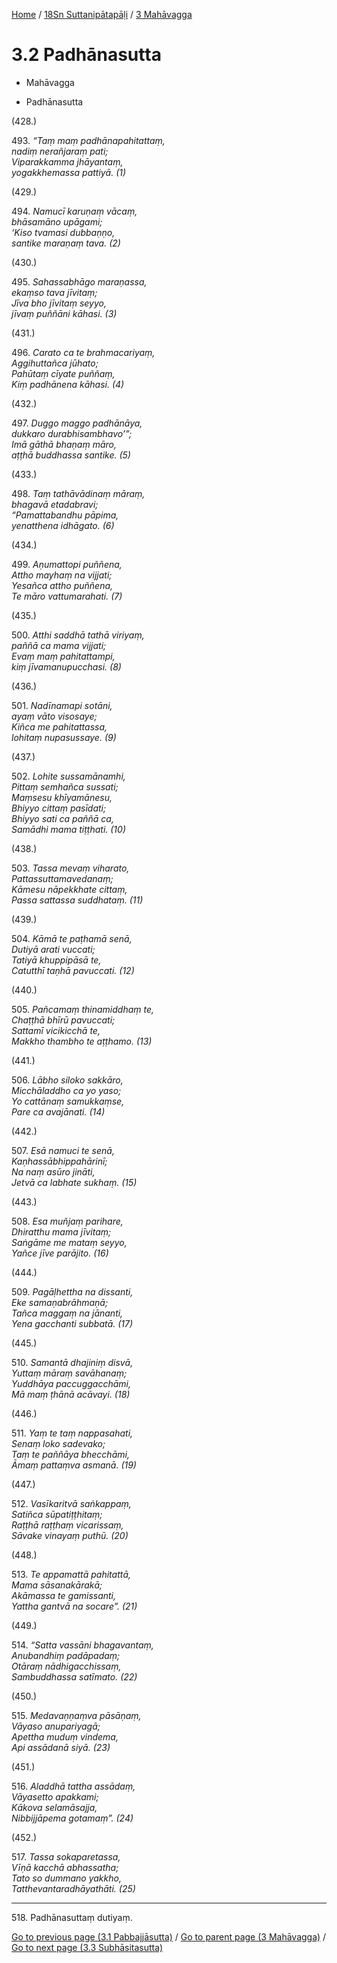 
[Home](/) / [18Sn Suttanipātapāḷi](...md) / [3 Mahāvagga](../18Sn/3.md)

# 3.2 Padhānasutta

* Mahāvagga

* Padhānasutta

(428.)

493\. _“Taṃ maṃ padhānapahitattaṃ,_  
_nadiṃ nerañjaraṃ pati;_  
_Viparakkamma jhāyantaṃ,_  
_yogakkhemassa pattiyā. (1)_  


(429.)

494\. _Namucī karuṇaṃ vācaṃ,_  
_bhāsamāno upāgami;_  
_‘Kiso tvamasi dubbaṇṇo,_  
_santike maraṇaṃ tava. (2)_  


(430.)

495\. _Sahassabhāgo maraṇassa,_  
_ekaṃso tava jīvitaṃ;_  
_Jīva bho jīvitaṃ seyyo,_  
_jīvaṃ puññāni kāhasi. (3)_  


(431.)

496\. _Carato ca te brahmacariyaṃ,_  
_Aggihuttañca jūhato;_  
_Pahūtaṃ cīyate puññaṃ,_  
_Kiṃ padhānena kāhasi. (4)_  


(432.)

497\. _Duggo maggo padhānāya,_  
_dukkaro durabhisambhavo’”;_  
_Imā gāthā bhaṇaṃ māro,_  
_aṭṭhā buddhassa santike. (5)_  


(433.)

498\. _Taṃ tathāvādinaṃ māraṃ,_  
_bhagavā etadabravi;_  
_“Pamattabandhu pāpima,_  
_yenatthena idhāgato. (6)_  


(434.)

499\. _Aṇumattopi puññena,_  
_Attho mayhaṃ na vijjati;_  
_Yesañca attho puññena,_  
_Te māro vattumarahati. (7)_  


(435.)

500\. _Atthi saddhā tathā viriyaṃ,_  
_paññā ca mama vijjati;_  
_Evaṃ maṃ pahitattampi,_  
_kiṃ jīvamanupucchasi. (8)_  


(436.)

501\. _Nadīnamapi sotāni,_  
_ayaṃ vāto visosaye;_  
_Kiñca me pahitattassa,_  
_lohitaṃ nupasussaye. (9)_  


(437.)

502\. _Lohite sussamānamhi,_  
_Pittaṃ semhañca sussati;_  
_Maṃsesu khīyamānesu,_  
_Bhiyyo cittaṃ pasīdati;_  
_Bhiyyo sati ca paññā ca,_  
_Samādhi mama tiṭṭhati. (10)_  


(438.)

503\. _Tassa mevaṃ viharato,_  
_Pattassuttamavedanaṃ;_  
_Kāmesu nāpekkhate cittaṃ,_  
_Passa sattassa suddhataṃ. (11)_  


(439.)

504\. _Kāmā te paṭhamā senā,_  
_Dutiyā arati vuccati;_  
_Tatiyā khuppipāsā te,_  
_Catutthī taṇhā pavuccati. (12)_  


(440.)

505\. _Pañcamaṃ thinamiddhaṃ te,_  
_Chaṭṭhā bhīrū pavuccati;_  
_Sattamī vicikicchā te,_  
_Makkho thambho te aṭṭhamo. (13)_  


(441.)

506\. _Lābho siloko sakkāro,_  
_Micchāladdho ca yo yaso;_  
_Yo cattānaṃ samukkaṃse,_  
_Pare ca avajānati. (14)_  


(442.)

507\. _Esā namuci te senā,_  
_Kaṇhassābhippahārinī;_  
_Na naṃ asūro jināti,_  
_Jetvā ca labhate sukhaṃ. (15)_  


(443.)

508\. _Esa muñjaṃ parihare,_  
_Dhiratthu mama jīvitaṃ;_  
_Saṅgāme me mataṃ seyyo,_  
_Yañce jīve parājito. (16)_  


(444.)

509\. _Pagāḷhettha na dissanti,_  
_Eke samaṇabrāhmaṇā;_  
_Tañca maggaṃ na jānanti,_  
_Yena gacchanti subbatā. (17)_  


(445.)

510\. _Samantā dhajiniṃ disvā,_  
_Yuttaṃ māraṃ savāhanaṃ;_  
_Yuddhāya paccuggacchāmi,_  
_Mā maṃ ṭhānā acāvayi. (18)_  


(446.)

511\. _Yaṃ te taṃ nappasahati,_  
_Senaṃ loko sadevako;_  
_Taṃ te paññāya bhecchāmi,_  
_Āmaṃ pattaṃva asmanā. (19)_  


(447.)

512\. _Vasīkaritvā saṅkappaṃ,_  
_Satiñca sūpatiṭṭhitaṃ;_  
_Raṭṭhā raṭṭhaṃ vicarissaṃ,_  
_Sāvake vinayaṃ puthū. (20)_  


(448.)

513\. _Te appamattā pahitattā,_  
_Mama sāsanakārakā;_  
_Akāmassa te gamissanti,_  
_Yattha gantvā na socare”. (21)_  


(449.)

514\. _“Satta vassāni bhagavantaṃ,_  
_Anubandhiṃ padāpadaṃ;_  
_Otāraṃ nādhigacchissaṃ,_  
_Sambuddhassa satīmato. (22)_  


(450.)

515\. _Medavaṇṇaṃva pāsāṇaṃ,_  
_Vāyaso anupariyagā;_  
_Apettha muduṃ vindema,_  
_Api assādanā siyā. (23)_  


(451.)

516\. _Aladdhā tattha assādaṃ,_  
_Vāyasetto apakkami;_  
_Kākova selamāsajja,_  
_Nibbijjāpema gotamaṃ”. (24)_  


(452.)

517\. _Tassa sokaparetassa,_  
_Vīṇā kacchā abhassatha;_  
_Tato so dummano yakkho,_  
_Tatthevantaradhāyathāti. (25)_  


---

518\. Padhānasuttaṃ dutiyaṃ.



[Go to previous page (3.1 Pabbajjāsutta)](3.1.md) / [Go to parent page (3 Mahāvagga)](../18Sn/3.md) / [Go to next page (3.3 Subhāsitasutta)](3.3.md)


